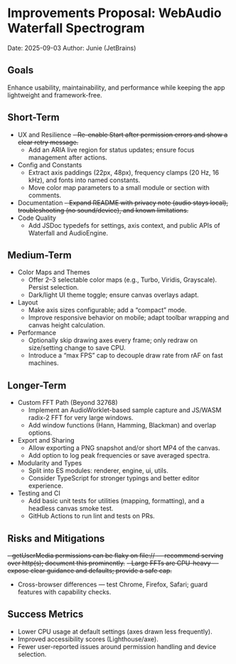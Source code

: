 # Improvements Proposal: WebAudio Waterfall Spectrogram

Date: 2025-09-03
Author: Junie (JetBrains)

## Goals
Enhance usability, maintainability, and performance while keeping the app lightweight and framework-free.

## Short-Term
- UX and Resilience
  ~~- Re-enable Start after permission errors and show a clear retry message.~~
  - Add an ARIA live region for status updates; ensure focus management after actions.
- Config and Constants
  - Extract axis paddings (22px, 48px), frequency clamps (20 Hz, 16 kHz), and fonts into named constants.
  - Move color map parameters to a small module or section with comments.
- Documentation
  ~~- Expand README with privacy note (audio stays local), troubleshooting (no sound/device), and known limitations.~~
- Code Quality
  - Add JSDoc typedefs for settings, axis context, and public APIs of Waterfall and AudioEngine.

## Medium-Term
- Color Maps and Themes
  - Offer 2–3 selectable color maps (e.g., Turbo, Viridis, Grayscale). Persist selection.
  - Dark/light UI theme toggle; ensure canvas overlays adapt.
- Layout
  - Make axis sizes configurable; add a “compact” mode.
  - Improve responsive behavior on mobile; adapt toolbar wrapping and canvas height calculation.
- Performance
  - Optionally skip drawing axes every frame; only redraw on size/setting change to save CPU.
  - Introduce a “max FPS” cap to decouple draw rate from rAF on fast machines.

## Longer-Term
- Custom FFT Path (Beyond 32768)
  - Implement an AudioWorklet-based sample capture and JS/WASM radix-2 FFT for very large windows.
  - Add window functions (Hann, Hamming, Blackman) and overlap options.
- Export and Sharing
  - Allow exporting a PNG snapshot and/or short MP4 of the canvas.
  - Add option to log peak frequencies or save averaged spectra.
- Modularity and Types
  - Split into ES modules: renderer, engine, ui, utils.
  - Consider TypeScript for stronger typings and better editor experience.
- Testing and CI
  - Add basic unit tests for utilities (mapping, formatting), and a headless canvas smoke test.
  - GitHub Actions to run lint and tests on PRs.

## Risks and Mitigations
~~- getUserMedia permissions can be flaky on file:// — recommend serving over http(s); document this prominently.~~
~~- Large FFTs are CPU-heavy — expose clear guidance and defaults; provide a safe cap.~~
- Cross-browser differences — test Chrome, Firefox, Safari; guard features with capability checks.

## Success Metrics
- Lower CPU usage at default settings (axes drawn less frequently).
- Improved accessibility scores (Lighthouse/axe).
- Fewer user-reported issues around permission handling and device selection.
